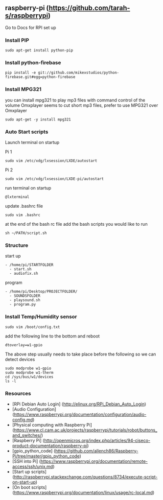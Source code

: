 ## raspberry-pi (https://github.com/tarah-s/raspberrypi)

Go to Docs for RPI set up



### Install PIP

```
sudo apt-get install python-pip
```


### Install python-firebase

```
pip install -e git://github.com/mikexstudios/python-firebase.git#egg=python-firebase
```


### Install MPG321
you can install mpg321 to play mp3 files with command control of the volume
Omxplayer seems to cut short mp3 files, prefer to use MPG321 over Omxplayer

```
sudo apt-get -y install mpg321
```



### Auto Start scripts
Launch terminal on startup

Pi 1
```
sudo vim /etc/xdg/lxsession/LXDE/autostart

```

Pi 2
```
sudo vim /etc/xdg/lxsession/LXDE-pi/autostart

```

run terminal on startup
```
@lxterminal

```

update .bashrc file
```
sudo vim .bashrc

```

at the end of the bash rc file add the bash scripts you would like to run
```
sh ~/PATH/script.sh

```

### Structure

start up
```
- /home/pi/STARTFOLDER
  - start.sh
  - audiofix.sh
```

program
```
- /home/pi/Desktop/PROJECTFOLDER/
  - SOUNDSFOLDER
  - playsound.sh
  - program.py
```



### Install Temp/Humidity sensor

```
sudo vim /boot/config.txt
```

add the following line to the bottom and reboot

```
dtoverlay=w1-gpio

```

The above step usually needs to take place before the following so we can detect devices

```
sudo modprobe w1-gpio
sudo modprobe w1-therm
cd /sys/bus/w1/devices
ls -l
```

### Resources
* [RPi Debian Auto Login] (http://elinux.org/RPi_Debian_Auto_Login)
* [Audio Configuration] (https://www.raspberrypi.org/documentation/configuration/audio-config.md)
* [Physical computing with Raspberry Pi] (https://www.cl.cam.ac.uk/projects/raspberrypi/tutorials/robot/buttons_and_switches/)
* [Raspberry Pi] (http://openmicros.org/index.php/articles/94-ciseco-product-documentation/raspberry-pi)
* [gpio_python_code] (https://github.com/allench86/Raspberry-Pi/tree/master/gpio_python_code)
* [SSH into Pi] (https://www.raspberrypi.org/documentation/remote-access/ssh/unix.md)
* [Start up scripts] (http://raspberrypi.stackexchange.com/questions/8734/execute-script-on-start-up)
* [On boot scripts] (https://www.raspberrypi.org/documentation/linux/usage/rc-local.md)
